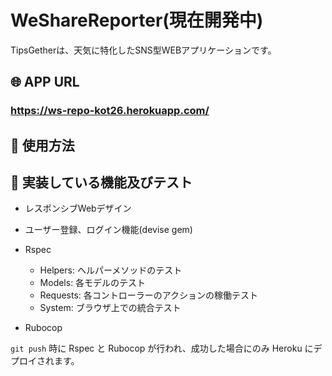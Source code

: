 # WeShareReporter(現在開発中)

TipsGetherは、天気に特化したSNS型WEBアプリケーションです。

## :globe_with_meridians: APP URL
### **https://ws-repo-kot26.herokuapp.com/**


## :wrench: 使用方法

## :book: 実装している機能及びテスト

- レスポンシブWebデザイン
- ユーザー登録、ログイン機能(devise gem)

- Rspec
    - Helpers: ヘルパーメソッドのテスト
    - Models: 各モデルのテスト
    - Requests: 各コントローラーのアクションの稼働テスト
    - System: ブラウザ上での統合テスト

- Rubocop

`git push` 時に Rspec と Rubocop が行われ、成功した場合にのみ Heroku にデプロイされます。
